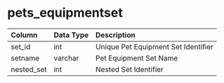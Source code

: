 # pets\_equipmentset

| Column | Data Type | Description |
| :--- | :--- | :--- |
| set\_id | int | Unique Pet Equipment Set Identifier |
| setname | varchar | Pet Equipment Set Name |
| nested\_set | int | Nested Set Identifier |

